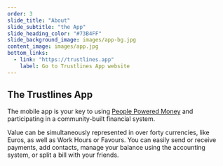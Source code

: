 ```yaml
---
order: 3
slide_title: "About"
slide_subtitle: "the App"
slide_heading_color: "#73B4FF"
slide_background_image: images/app-bg.jpg
content_image: images/app.jpg
bottom_links:
  - link: "https://trustlines.app"
    label: Go to Trustlines App website
---
```


## The Trustlines App

The mobile app is your key to using [People Powered Money](https://docs.trustlines.network/resources/community_communications_guide/#people-powered-money-ppm) and participating in a community-built financial system.

Value can be simultaneously represented in over forty currencies, like Euros, as well as Work Hours or Favours. You can easily send or receive payments, add contacts, manage your balance using the accounting system, or split a bill with your friends.
